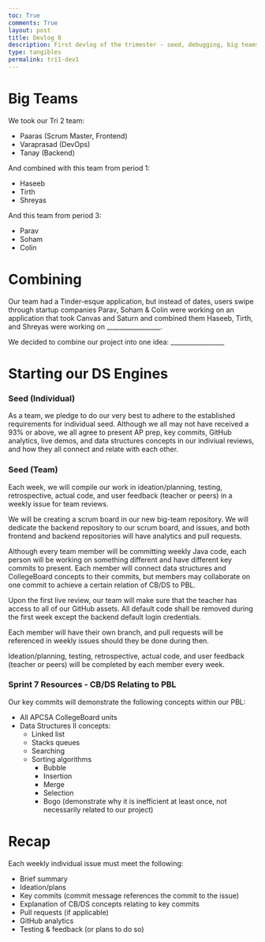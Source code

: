 ```yaml
---
toc: True
comments: True
layout: post
title: Devlog 8
description: First devlog of the trimester - seed, debugging, big teams
type: tangibles
permalink: tri1-dev1
---
```


# Big Teams

We took our Tri 2 team:
- Paaras (Scrum Master, Frontend)
- Varaprasad (DevOps)
- Tanay (Backend)

And combined with this team from period 1:
- Haseeb
- Tirth
- Shreyas

And this team from period 3:
- Parav
- Soham
- Colin

# Combining

Our team had a Tinder-esque application, but instead of dates, users swipe through startup companies Parav, Soham & Colin were working on an application that took Canvas and Saturn and combined them Haseeb, Tirth, and Shreyas were working on _________________.

We decided to combine our project into one idea: _________________

# Starting our DS Engines

### Seed (Individual)

As a team, we pledge to do our very best to adhere to the established requirements for individual seed. Although we all may not have received a 93% or above, we all agree to present AP prep, key commits, GitHub analytics, live demos, and data structures concepts in our indiviual reviews, and how they all connect and relate with each other. 

### Seed (Team)

Each week, we will compile our work in ideation/planning, testing, retrospective, actual code, and user feedback (teacher or peers) in a weekly issue for team reviews. 

We will be creating a scrum board in our new big-team repository. We will dedicate the backend repository to our scrum board, and issues, and both frontend and backend repositories will have analytics and pull requests.

Although every team member will be committing weekly Java code, each person will be working on something different and have different key commits to present. Each member will connect data structures and CollegeBoard concepts to their commits, but members may collaborate on one commit to achieve a certain relation of CB/DS to PBL.

Upon the first live review, our team will make sure that the teacher has access to all of our GitHub assets. All default code shall be removed during the first week except the backend default login credentials. 

Each member will have their own branch, and pull requests will be referenced in weekly issues should they be done during then.

Ideation/planning, testing, retrospective, actual code, and user feedback (teacher or peers) will be completed by each member every week.

### Sprint 7 Resources - CB/DS Relating to PBL

Our key commits will demonstrate the following concepts within our PBL:

- All APCSA CollegeBoard units
- Data Structures II concepts:
    - Linked list
    - Stacks queues
    - Searching
    - Sorting algorithms
        - Bubble
        - Insertion
        - Merge
        - Selection
        - Bogo (demonstrate why it is inefficient at least once, not necessarily related to our project)

# Recap

Each weekly individual issue must meet the following:

- Brief summary
- Ideation/plans
- Key commits (commit message references the commit to the issue)
- Explanation of CB/DS concepts relating to key commits
- Pull requests (if applicable)
- GitHub analytics
- Testing & feedback (or plans to do so)